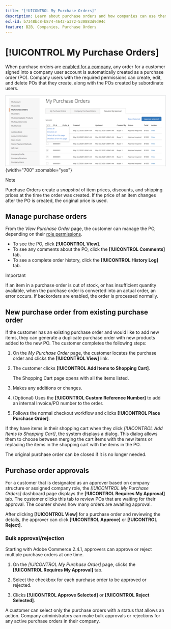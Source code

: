 ```yaml
---
title: "[!UICONTROL My Purchase Orders]"
description: Learn about purchase orders and how companies can use them to manage their purchasing.
exl-id: b7348bc8-b874-4642-a372-530883d9d94c
feature: B2B, Companies, Purchase Orders
---
```

# [!UICONTROL My Purchase Orders]

When purchase orders are [enabled for a company](purchase-order-flow.md), any order for a customer signed into a company user account is automatically created as a purchase order (PO). Company users with the required permissions can create, edit, and delete POs that they create, along with the POs created by subordinate users.

![My Purchase Orders](./assets/account-dashboard-my-purchase-orders.png){width="700" zoomable="yes"}

>[!NOTE]
>
>Purchase Orders create a _snapshot_ of item prices, discounts, and shipping prices at the time the order was created. If the price of an item changes after the PO is created, the original price is used.

## Manage purchase orders

From the _View Purchase Order_ page, the customer can manage the PO, depending on their [role permissions](account-company-roles-permissions.md).

- To see the PO, click **[!UICONTROL View]**.
- To see any comments about the PO, click the **[!UICONTROL Comments]** tab.
- To see a complete order history, click the **[!UICONTROL History Log]** tab.

>[!IMPORTANT]
>
>If an item in a purchase order is out of stock, or has insufficient quantity available, when the purchase order is converted into an actual order, an error occurs. If backorders are enabled, the order is processed normally.

## New purchase order from existing purchase order

If the customer has an existing purchase order and would like to add new items, they can generate a duplicate purchase order with new products added to the new PO. The customer completes the following steps:

1. On the _My Purchase Order_ page, the customer locates the purchase order and clicks the **[!UICONTROL View]** link.

1. The customer clicks **[!UICONTROL Add Items to Shopping Cart]**.

   The Shopping Cart page opens with all the items listed.

1. Makes any additions or changes.
   
1. (Optional) Uses the **[!UICONTROL Custom Reference Number]** to add an internal Invoice/PO number to the order.

1. Follows the normal checkout workflow and clicks **[!UICONTROL Place Purchase Order]**.

If they have items in their shopping cart when they click _[!UICONTROL Add Items to Shopping Cart]_, the system displays a dialog. This dialog allows them to choose between merging the cart items with the new items or replacing the items in the shopping cart with the items in the PO.

The original purchase order can be closed if it is no longer needed.

## Purchase order approvals

For a customer that is designated as an approver based on company structure or assigned company role, the _[!UICONTROL My Purchase Orders]_ dashboard page displays the **[!UICONTROL Requires My Approval]** tab. The customer clicks this tab to review POs that are waiting for their approval. The counter shows how many orders are awaiting approval.

After clicking **[!UICONTROL View]** for a purchase order and reviewing the details, the approver can click **[!UICONTROL Approve]** or **[!UICONTROL Reject]**.

### Bulk approval/rejection

Starting with Adobe Commerce 2.4.1, approvers can approve or reject multiple purchase orders at one time.

1. On the _[!UICONTROL My Purchase Order]_ page, clicks the **[!UICONTROL Requires My Approval]** tab.

1. Select the checkbox for each purchase order to be approved or rejected.

1. Clicks **[!UICONTROL Approve Selected]** or **[!UICONTROL Reject Selected]**.

A customer can select only the purchase orders with a status that allows an action. Company administrators can make bulk approvals or rejections for any active purchase orders in their company.
